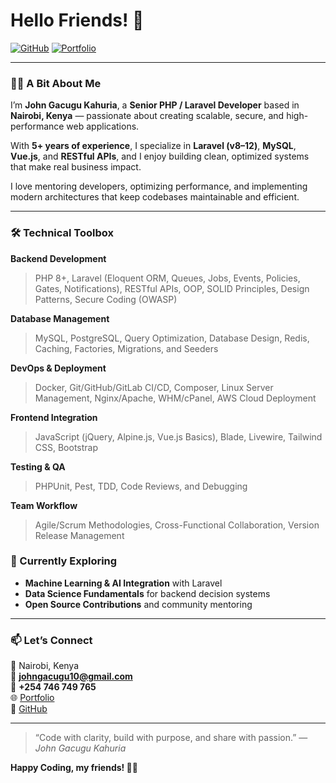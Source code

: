 # Hello Friends! 👋  

[![GitHub](https://img.shields.io/badge/GitHub-codewithjohn10-black?logo=github)](https://github.com/codewithjohn10)
[![Portfolio](https://img.shields.io/badge/Portfolio-Visit-blue?logo=firefox)](https://codewithjohn10.github.io/portfolio)


---

### 👨‍💻 A Bit About Me

I’m **John Gacugu Kahuria**, a **Senior PHP / Laravel Developer** based in **Nairobi, Kenya** — passionate about creating scalable, secure, and high-performance web applications.  

With **5+ years of experience**, I specialize in **Laravel (v8–12)**, **MySQL**, **Vue.js**, and **RESTful APIs**, and I enjoy building clean, optimized systems that make real business impact.  

I love mentoring developers, optimizing performance, and implementing modern architectures that keep codebases maintainable and efficient.  

---

### 🛠️ Technical Toolbox

**Backend Development**  
> PHP 8+, Laravel (Eloquent ORM, Queues, Jobs, Events, Policies, Gates, Notifications), RESTful APIs, OOP, SOLID Principles, Design Patterns, Secure Coding (OWASP)

**Database Management**  
> MySQL, PostgreSQL, Query Optimization, Database Design, Redis, Caching, Factories, Migrations, and Seeders

**DevOps & Deployment**  
> Docker, Git/GitHub/GitLab CI/CD, Composer, Linux Server Management, Nginx/Apache, WHM/cPanel, AWS Cloud Deployment

**Frontend Integration**  
> JavaScript (jQuery, Alpine.js, Vue.js Basics), Blade, Livewire, Tailwind CSS, Bootstrap

**Testing & QA**  
> PHPUnit, Pest, TDD, Code Reviews, and Debugging

**Team Workflow**  
> Agile/Scrum Methodologies, Cross-Functional Collaboration, Version Release Management


### 🌱 Currently Exploring

- **Machine Learning & AI Integration** with Laravel  
- **Data Science Fundamentals** for backend decision systems  
- **Open Source Contributions** and community mentoring  

---

### 📫 Let’s Connect

📍 Nairobi, Kenya  
📧 **johngacugu10@gmail.com**  
📱 **+254 746 749 765**  
🌐 [Portfolio](https://codewithjohn10.github.io/portfolio)  
🐙 [GitHub](https://github.com/codewithjohn10)

---

> “Code with clarity, build with purpose, and share with passion.” — *John Gacugu Kahuria*  

**Happy Coding, my friends! 💪🏽**
